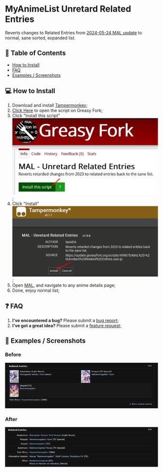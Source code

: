 # MyAnimeList Unretard Related Entries
Reverts changes to Related Entries from [2024-05-24 MAL update](https://myanimelist.net/forum/?topicid=2161325) to normal, sane sorted, expanded list.

## 📝 Table of Contents

  * [How to Install](#install)
  * [FAQ](#faq)
  * [Examples / Screenshots](#screenshots)

## 💻 How to Install <a name="install"></a>

1. Download and install [Tampermonkey](https://www.tampermonkey.net/);
2. [Click Here](https://greasyfork.org/en/scripts/499675-mal-unretard-related-entries) to open the script on Greasy Fork;
3. Click "Install this script"<br/><img src=".github/ASSETS/install_01.png" />;
4. Click "Install"<br/><img src=".github/ASSETS/install_02.png" />;
5. Open [MAL](https://myanimelist.net/), and navigate to any anime details page;
6. Done, enjoy normal list;

## ❓ FAQ <a name="faq"></a>

1. <b>I've encountered a bug?</b> Please submit a [bug report](https://github.com/tariel36/MAL-Unretard-Related-Entries/issues/new/choose);
1. <b>I've got a great idea?</b> Please submit a [feature request](https://github.com/tariel36/MAL-Unretard-Related-Entries/issues/new/choose);

## 📸 Examples / Screenshots <a name="screenshots"></a>

### Before

<img src=".github/ASSETS/before.png">

### After

<img src=".github/ASSETS/after.png">
